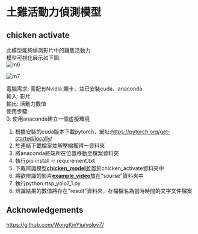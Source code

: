 # 土雞活動力偵測模型
## chicken activate

此模型能夠偵測影片中的雞隻活動力  
模型可視化展示如下圖:  
![m6](https://hackmd.io/_uploads/HkC_W9l26.jpg)

![m7](https://hackmd.io/_uploads/BkxA_Z9l3a.jpg)

電腦需求: 需配有Nvidia 顯卡，並已安裝cuda、anaconda  
輸入: 影片  
輸出: 活動力數值  
使用步驟:  
0. 使用anaconda建立一個虛擬環境  
1. 根據安裝的cuda版本下載pytorch，網址:https://pytorch.org/get-started/locally/  
2. 於連結下載檔案並解壓縮獲得一資料夾  
3. 將anaconda終端所在位置移動至檔案資料夾  
4. 執行pip install -r requirement.txt
5. 下載辨識模型[**chicken_model**](https://github.com/RuiXiangZhou/chicken_activate/releases/download/model/best_chi.pt)並置於chicken_activate資料夾中
6. 將欲辨識的影片[**example_video**](https://github.com/RuiXiangZhou/chicken_activate/releases/download/model/Generic_DAHUA-001-20230616-154321-1686901401534-7.mp4)放在"sourse"資料夾中  
7. 執行python rtsp_yolo7_1.py  
8. 辨識結果的數值將存在"result"資料夾，存檔檔名為當時時間的文字文件檔案  


## Acknowledgements
https://github.com/WongKinYiu/yolov7/
